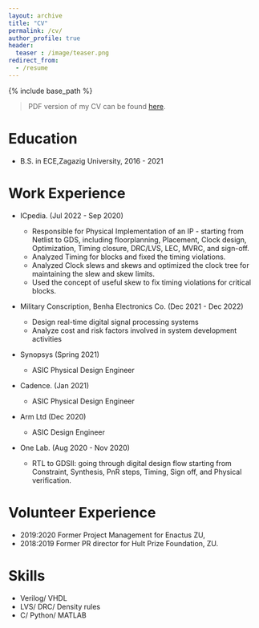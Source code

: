 ```yaml
---
layout: archive
title: "CV"
permalink: /cv/
author_profile: true
header:
  teaser : /image/teaser.png
redirect_from:
  - /resume
---
```


{% include base_path %}
> PDF version of my CV can be found [here](/files/Ahmed-Abdelazeem.pdf).

Education
======
* B.S. in ECE,Zagazig University, 2016 - 2021

Work Experience
======
* ICpedia.                                                              (Jul 2022 - Sep 2020)
  * Responsible for Physical Implementation of an IP - starting from Netlist to GDS, including floorplanning, Placement, Clock design, Optimization, Timing closure, DRC/LVS, LEC, MVRC, and sign-off.
  * Analyzed Timing for blocks and fixed the timing violations.
  * Analyzed Clock slews and skews and optimized the clock tree for maintaining the slew and skew limits.
  * Used the concept of useful skew to fix timing violations for critical blocks.
  
* Military Conscription, Benha Electronics Co.                          (Dec 2021 - Dec 2022)
  * Design real-time digital signal processing systems
  * Analyze cost and risk factors involved in system development activities

* Synopsys                                                              (Spring 2021)
  * ASIC Physical Design Engineer 

* Cadence.                                                              (Jan 2021)
  * ASIC Physical Design Engineer 

* Arm Ltd                                                               (Dec 2020)
  * ASIC Design Engineer 
 
* One Lab.                                                              (Aug 2020 - Nov 2020)
  * RTL to GDSII: going through digital design flow starting from Constraint, Synthesis, PnR steps, Timing, Sign off, and Physical verification.

Volunteer Experience
======
* 2019:2020 Former Project Management for Enactus ZU,
* 2018:2019 Former PR director for Hult Prize Foundation, ZU.

Skills
======
* Verilog/ VHDL
* LVS/ DRC/ Density rules
* C/ Python/ MATLAB
